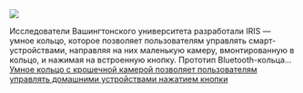 <!--2025-01-10 21:02:57-->
<div class="yb">
  <div class="rss smaller1 habr"><img src="https://habrastorage.org/getpro/habr/upload_files/b7b/dfa/0e7/b7bdfa0e7537225a0e93cb3eed4a4b28.png" /><p>Исследователи Вашингтонского университета разработали IRIS — умное кольцо, которое позволяет пользователям управлять смарт-устройствами, направляя на них маленькую камеру, вмонтированную в кольцо, и нажимая на встроенную кнопку. Прототип Bluetooth-кольца... <br><a class="light" href="https://habr.com/ru/news/872894/?utm_source=habrahabr&utm_medium=rss&utm_campaign=872894">Умное кольцо с крошечной камерой позволяет пользователям управлять домашними устройствами нажатием кнопки</a></div>
</div>
